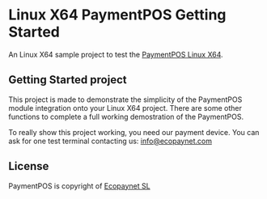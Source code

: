 # Linux X64 PaymentPOS Getting Started
An Linux X64 sample project to test the [PaymentPOS Linux X64](https://github.com/ecopaynet/paymentpos-linuxx64).

## Getting Started project
This project is made to demonstrate the simplicity of the PaymentPOS module integration onto your Linux X64 project. There are some other functions to complete a full working demostration of the PaymentPOS.

To really show this project working, you need our payment device. You can ask for one test terminal contacting us: info@ecopaynet.com

## License
PaymentPOS is copyright of [Ecopaynet SL](https://www.ecopaynet.com)
